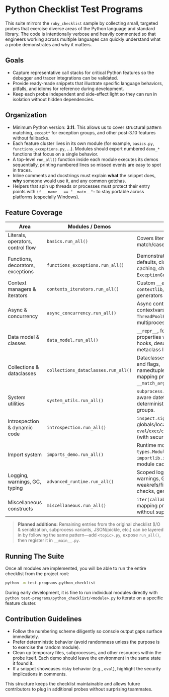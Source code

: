 # Python Checklist Test Programs

This suite mirrors the `ruby_checklist` sample by collecting small,
targeted probes that exercise diverse areas of the Python language and
standard library. The code is intentionally verbose and heavily
commented so that engineers working across multiple languages can
quickly understand what a probe demonstrates and why it matters.

## Goals

- Capture representative call stacks for critical Python features so the
  debugger and tracer integrations can be validated.
- Provide ready-made snippets that illustrate specific language
  behaviors, pitfalls, and idioms for reference during development.
- Keep each probe independent and side-effect light so they can run in
  isolation without hidden dependencies.

## Organization

- Minimum Python version: **3.11**. This allows us to cover structural
  pattern matching, `except*` for exception groups, and other
  post-3.10 features without fallbacks.
- Each feature cluster lives in its own module (for example,
  `basics.py`, `functions_exceptions.py`, …). Modules should export
  numbered `demo_*` functions that focus on a single behavior.
- A top-level `run_all()` function inside each module executes its demos
  sequentially, printing numbered lines so missed events are easy to
  spot in traces.
- Inline comments and docstrings must explain **what** the snippet does,
  **why** someone would use it, and any common gotchas.
- Helpers that spin up threads or processes must protect their entry
  points with `if __name__ == "__main__":` to stay portable across
  platforms (especially Windows).

## Feature Coverage

| Area | Modules / Demos | Notes |
| --- | --- | --- |
| Literals, operators, control flow | `basics.run_all()` | Covers literals, slicing, unpacking, match/case, loop `else`. |
| Functions, decorators, exceptions | `functions_exceptions.run_all()` | Demonstrates call signatures, mutable defaults, closures, decorator stacking, caching, chained exceptions, `ExceptionGroup`. |
| Context managers & iterators | `contexts_iterators.run_all()` | Custom `__enter__/__exit__`, `contextlib`, iterator protocol, generators with `send`/`throw`/`close`. |
| Async & concurrency | `async_concurrency.run_all()` | Async context/iter, `create_task`, contextvars, threading/TLS, `ThreadPoolExecutor`, guarded multiprocessing. |
| Data model & classes | `data_model.run_all()` | `__repr__`, formatting, rich ops, properties with `__slots__`, attribute hooks, descriptors, subclass hooks, metaclass lifecycle. |
| Collections & dataclasses | `collections_dataclasses.run_all()` | Dataclasses with slots/order, enums and flags, namedtuple/deque/defaultdict/Counter, mapping proxy, pattern matching with `__match_args__`. |
| System utilities | `system_utils.run_all()` | `subprocess.run` with env overrides, tz-aware datetime math, `Decimal`/`Fraction`, deterministic random, regex capture groups. |
| Introspection & dynamic code | `introspection.run_all()` | `inspect.signature`, dynamic attributes, globals/locals snapshots, `eval`/`exec`/`compile`, AST parse/dump (with security notes in comments). |
| Import system | `imports_demo.run_all()` | Runtime module creation via `types.ModuleType`, adjusting `sys.path`, `importlib.import_module`, `__all__`, module caching notes. |
| Logging, warnings, GC, typing | `advanced_runtime.run_all()` | Scoped logging config, forced warnings, GC cycle collection with weakrefs/finalizers, runtime protocol checks, generics. |
| Miscellaneous constructs | `miscellaneous.run_all()` | `iter(callable, sentinel)`, `del`, custom mapping protocol, context manager without suppression. |

> **Planned additions:** Remaining entries from the original checklist
> (I/O & serialization, subprocess variants, JSON/pickle, etc.) can be
> layered in by following the same pattern—add `<topic>.py`, expose
> `run_all()`, then register it in `__main__.py`.

## Running The Suite

Once all modules are implemented, you will be able to run the entire
checklist from the project root:

```bash
python -m test-programs.python_checklist
```

During early development, it is fine to run individual modules directly
with `python test-programs/python_checklist/<module>.py` to iterate on a
specific feature cluster.

## Contribution Guidelines

- Follow the numbering scheme diligently so console output gaps surface
  immediately.
- Prefer deterministic behavior (avoid randomness unless the purpose is
  to exercise the random module).
- Clean up temporary files, subprocesses, and other resources within the
  probe itself. Each demo should leave the environment in the same state
  it found it.
- If a snippet showcases risky behavior (e.g., `eval`), highlight the
  security implications in comments.

This structure keeps the checklist maintainable and allows future
contributors to plug in additional probes without surprising teammates.
